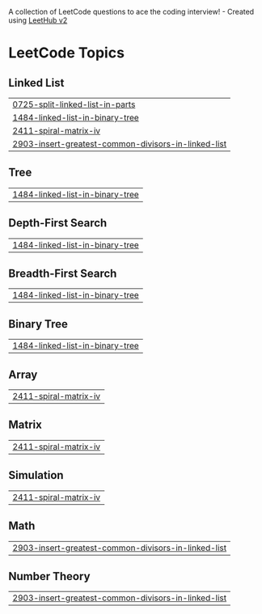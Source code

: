 A collection of LeetCode questions to ace the coding interview! - Created using [LeetHub v2](https://github.com/arunbhardwaj/LeetHub-2.0)
<!---LeetCode Topics Start-->
# LeetCode Topics
## Linked List
|  |
| ------- |
| [0725-split-linked-list-in-parts](https://github.com/shamithakiran01/LEETCODEDAILY/tree/master/0725-split-linked-list-in-parts) |
| [1484-linked-list-in-binary-tree](https://github.com/shamithakiran01/LEETCODEDAILY/tree/master/1484-linked-list-in-binary-tree) |
| [2411-spiral-matrix-iv](https://github.com/shamithakiran01/LEETCODEDAILY/tree/master/2411-spiral-matrix-iv) |
| [2903-insert-greatest-common-divisors-in-linked-list](https://github.com/shamithakiran01/LEETCODEDAILY/tree/master/2903-insert-greatest-common-divisors-in-linked-list) |
## Tree
|  |
| ------- |
| [1484-linked-list-in-binary-tree](https://github.com/shamithakiran01/LEETCODEDAILY/tree/master/1484-linked-list-in-binary-tree) |
## Depth-First Search
|  |
| ------- |
| [1484-linked-list-in-binary-tree](https://github.com/shamithakiran01/LEETCODEDAILY/tree/master/1484-linked-list-in-binary-tree) |
## Breadth-First Search
|  |
| ------- |
| [1484-linked-list-in-binary-tree](https://github.com/shamithakiran01/LEETCODEDAILY/tree/master/1484-linked-list-in-binary-tree) |
## Binary Tree
|  |
| ------- |
| [1484-linked-list-in-binary-tree](https://github.com/shamithakiran01/LEETCODEDAILY/tree/master/1484-linked-list-in-binary-tree) |
## Array
|  |
| ------- |
| [2411-spiral-matrix-iv](https://github.com/shamithakiran01/LEETCODEDAILY/tree/master/2411-spiral-matrix-iv) |
## Matrix
|  |
| ------- |
| [2411-spiral-matrix-iv](https://github.com/shamithakiran01/LEETCODEDAILY/tree/master/2411-spiral-matrix-iv) |
## Simulation
|  |
| ------- |
| [2411-spiral-matrix-iv](https://github.com/shamithakiran01/LEETCODEDAILY/tree/master/2411-spiral-matrix-iv) |
## Math
|  |
| ------- |
| [2903-insert-greatest-common-divisors-in-linked-list](https://github.com/shamithakiran01/LEETCODEDAILY/tree/master/2903-insert-greatest-common-divisors-in-linked-list) |
## Number Theory
|  |
| ------- |
| [2903-insert-greatest-common-divisors-in-linked-list](https://github.com/shamithakiran01/LEETCODEDAILY/tree/master/2903-insert-greatest-common-divisors-in-linked-list) |
<!---LeetCode Topics End-->
